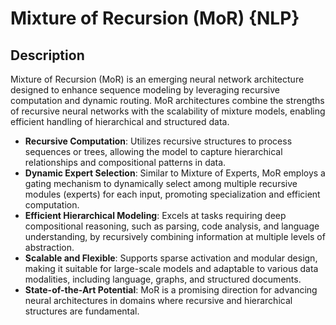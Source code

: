 # Mixture of Recursion (MoR) {NLP}

## Description

Mixture of Recursion (MoR) is an emerging neural network architecture designed to enhance sequence modeling by leveraging recursive computation and dynamic routing.
MoR architectures combine the strengths of recursive neural networks with the scalability of mixture models, enabling efficient handling of hierarchical and structured data.

- **Recursive Computation**: Utilizes recursive structures to process sequences or trees, allowing the model to capture hierarchical relationships and compositional patterns in data.
- **Dynamic Expert Selection**: Similar to Mixture of Experts, MoR employs a gating mechanism to dynamically select among multiple recursive modules (experts) for each input, promoting specialization and efficient computation.
- **Efficient Hierarchical Modeling**: Excels at tasks requiring deep compositional reasoning, such as parsing, code analysis, and language understanding, by recursively combining information at multiple levels of abstraction.
- **Scalable and Flexible**: Supports sparse activation and modular design, making it suitable for large-scale models and adaptable to various data modalities, including language, graphs, and structured documents.
- **State-of-the-Art Potential**: MoR is a promising direction for advancing neural architectures in domains where recursive and hierarchical structures are fundamental.
